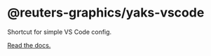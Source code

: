 # @reuters-graphics/yaks-vscode

Shortcut for simple VS Code config.

[Read the docs.](https://reuters-graphics.github.io/yaks/yaks-vscode/)

